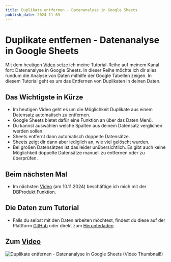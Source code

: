 ```yaml
---
title: Duplikate entfernen - Datenanalyse in Google Sheets
publish_date: 2024-11-03
---
```


# Duplikate entfernen - Datenanalyse in Google Sheets

Mit dem heutigen [Video](https://youtu.be/7Flyrh28AL8) setze ich meine Tutorial-Reihe auf meinem Kanal fort: Datenanalyse in Google Sheets. In dieser Reihe möchte ich dir alles rundum die Analyse von Daten mithilfe der Google Tabellen zeigen. In diesem Tutorial geht es um das Entfernen von Duplikaten in deinen Daten.

## Das Wichtigste in Kürze

- Im heutigen Video geht es um die Möglichkeit Duplikate aus einem Datensatz automatisch zu entfernen.
- Google Sheets bietet dafür eine Funktion an über das Daten Menü.
- Du kannst auswählen welche Spalten aus deinem Datensatz verglichen werden sollen.
- Sheets entfernt dann automatisch doppelte Datensätze.
- Sheets zeigt dir dann aber lediglich an, wie viel gelöscht wurden.
- Bei großen Datensätzen ist das leider unübersichtlich. Es gibt auch keine Möglichkeit doppelte Datensätze manuell zu entfernen oder zu überprüfen.

## Beim nächsten Mal

- Im nächsten [Video](https://youtu.be/JrK5z4nxbZQ) (am 10.11.2024) beschäftige ich mich mit der DBProdukt Funktion.

## Die Daten zum Tutorial

- Falls du selbst mit den Daten arbeiten möchtest, findest du diese auf der Plattform [GitHub](https://github.com/f1db/f1db/releases/tag/v2024.0.0) oder direkt zum [Herunterladen](https://github.com/f1db/f1db/releases/download/v2024.0.0/f1db-csv-2024.0.0.zip)

## Zum [Video](https://youtu.be/7Flyrh28AL8)

![Duplikate entfernen - Datenanalyse in Google Sheets (Video Thumbnail!)](../../thumbnails/Fertig634.jpg "Duplikate entfernen - Datenanalyse in Google Sheets (Video Thumbnail!)")